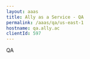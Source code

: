 ```yaml
---
layout: aaas
title: Ally as a Service - QA
permalink: /aaas/qa/us-east-1
hostname: qa.ally.ac
clientId: 597
---
```

QA